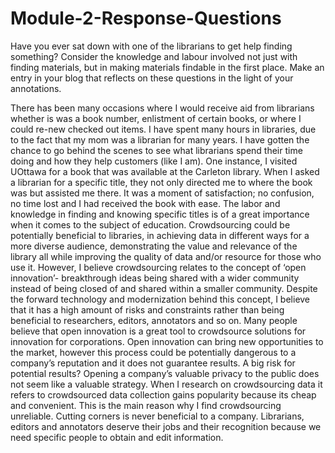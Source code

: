# Module-2-Response-Questions

Have you ever sat down with one of the librarians to get help finding something? Consider the knowledge and labour involved not just with finding materials, but in making materials findable in the first place. Make an entry in your blog that reflects on these questions in the light of your annotations.

There has been many occasions where I would receive aid from librarians whether is was a book number, enlistment of certain books, or where I could re-new checked out items. I have spent many hours in libraries, due to the fact that my mom was a librarian for many years. I have gotten the chance to go behind the scenes to see what librarians spend their time doing and how they help customers (like I am). One instance, I visited UOttawa for a book that was available at the Carleton library. When I asked a librarian for a specific title, they not only directed me to where the book was but assisted me there. It was a moment of satisfaction; no confusion, no time lost and I had received the book with ease. The labor and knowledge in finding and knowing specific titles is of a great importance when it comes to the subject of education. Crowdsourcing could be potentially beneficial to libraries, in achieving data in different ways for a more diverse audience, demonstrating the value and relevance of the library all while improving the quality of data and/or resource for those who use it. However, I believe crowdsourcing relates to the concept of ‘open innovation’- breakthrough ideas being shared with a wider community instead of being closed of and shared within a smaller community. Despite the forward technology and modernization behind this concept, I believe that it has a high amount of risks and constraints rather than being beneficial to researchers, editors, annotators and so on. Many people believe that open innovation is a great tool to crowdsource solutions for innovation for corporations. Open innovation can bring new opportunities to the market, however this process could be potentially dangerous to a company’s reputation and it does not guarantee results. A big risk for potential results? Opening a company’s valuable privacy to the public does not seem like a valuable strategy. When I research on crowdsourcing data it refers to crowdsourced data collection gains popularity because its cheap and convenient. This is the main reason why I find crowdsourcing unreliable. Cutting corners is never beneficial to a company. Librarians, editors and annotators deserve their jobs and their recognition because we need specific people to obtain and edit information. 
